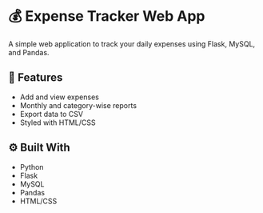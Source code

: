 # 💰 Expense Tracker Web App

A simple web application to track your daily expenses using Flask, MySQL, and Pandas.

## 🚀 Features
- Add and view expenses
- Monthly and category-wise reports
- Export data to CSV
- Styled with HTML/CSS

## ⚙️ Built With
- Python
- Flask
- MySQL
- Pandas
- HTML/CSS